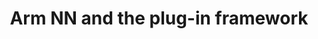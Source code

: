 ---
categories:
- bkk19
description: <br>This tutorial will describe the internals of the Arm NN SDK and will
  focus on its plug-in framework. Attendees will learn how to write a plug-in to add
  support for the NN processing unit in the SoC by their companies.
image:
  featured: 'true'
  path: /assets/images/featured-images/bkk19/BKK19-TR05.png
session_attendee_num: '14'
session_id: BKK19-TR05
session_room: Session Room 3 (Lotus 10)
session_slot:
  end_time: '2019-04-02 14:55:00'
  start_time: '2019-04-02 14:00:00'
session_speakers: []
session_track: Machine Learning/AI
tag: session
tags:
- Tools
- IoT Fog/Gateway/Edge Computing
- Machine Learning/AI
title: Arm NN and the plug-in framework
---